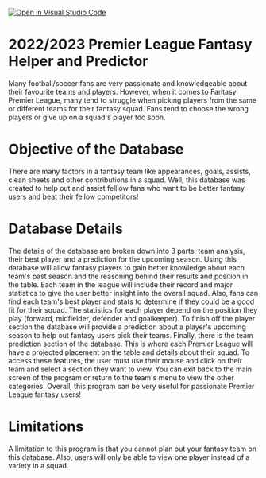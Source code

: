 [![Open in Visual Studio Code](https://classroom.github.com/assets/open-in-vscode-c66648af7eb3fe8bc4f294546bfd86ef473780cde1dea487d3c4ff354943c9ae.svg)](https://classroom.github.com/online_ide?assignment_repo_id=7921104&assignment_repo_type=AssignmentRepo)
# 2022/2023 Premier League Fantasy Helper and Predictor
Many football/soccer fans are very passionate and knowledgeable about their favourite teams and players. However, when it comes to Fantasy Premier League, many tend to struggle when picking players from the same or different teams for their fantasy squad. Fans tend to choose the wrong players or give up on a squad's player too soon. 
# Objective of the Database
There are many factors in a fantasy team like appearances, goals, assists, clean sheets and other contributions in a squad. Well, this database was created to help out and assist felllow fans who want to be better fantasy users and beat their fellow competitors! 
# Database Details
The details of the database are broken down into 3 parts, team analysis, their best player and a prediction for the upcoming season. Using this database will allow fantasy players to gain better knowledge about each team's past season and the reasoning behind their results and position in the table. Each team in the league will include their record and major statistics to give the user better insight into the overall squad. Also, fans can find each team's best player and stats to determine if they could be a good fit for their squad. The statistics for each player depend on the position they play (forward, midfielder, defender and goalkeeper). To finish off the player section the database will provide a prediction about a player's upcoming season to help out fantasy users pick their teams. Finally, there is the team prediction section of the database. This is where each Premier League will have a projected placement on the table and details about their squad. To access these features, the user must use their mouse and click on their team and select a section they want to view. You can exit back to the main screen of the program or return to the team's menu to view the other categories. Overall, this program can be very useful for passionate Premier League fantasy users! 
# Limitations
A limitation to this program is that you cannot plan out your fantasy team on this database. Also, users will only be able to view one player instead of a variety in a squad. 
